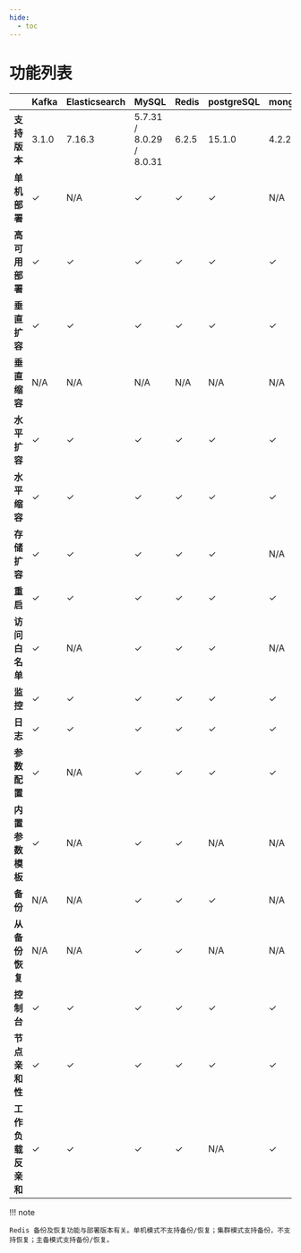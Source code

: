 ```yaml
---
hide:
  - toc
---
```


# 功能列表

| | **Kafka** | **Elasticsearch** | **MySQL** | **Redis** | **postgreSQL** | **mongoDB** | **RabbitMQ** | **RocketMQ** | **MinIO** |
|----|----|----|-----|---|----|----|-----|-----|-----|
| **支持版本** | 3.1.0 | 7.16.3 | 5.7.31 / 8.0.29 / 8.0.31 | 6.2.5 | 15.1.0 | 4.2.24 | 3.9.25 | v4.5.0 | RELEASE.2023-10-07T15-07-38Z |
| **单机部署** | ✓ | N/A | ✓ | ✓ | ✓ | N/A | ✓ | ✓ | ✓ |
| **高可用部署** | ✓ | ✓ | ✓ | ✓ | ✓ | ✓ | ✓ | ✓ | ✓ |
| **垂直扩容** | ✓ | ✓ | ✓ | ✓ | ✓ | ✓ | ✓ | ✓ | N/A |
| **垂直缩容** | N/A | N/A | N/A | N/A | N/A | N/A | N/A | N/A | N/A |
| **水平扩容** | ✓ | ✓ | ✓ | ✓ | ✓ | ✓ | ✓ | ✓ | ✓ |
| **水平缩容** | ✓ | ✓ | ✓ | ✓ | ✓ | ✓ | ✓ | ✓ | ✓ |
| **存储扩容** | ✓ | ✓ | ✓ | ✓ | ✓ | N/A | ✓ | ✓ | N/A |
| **重启** | ✓ | ✓ | ✓ | ✓ | ✓ | ✓ | ✓ | ✓ | ✓ |
| **访问白名单** | ✓ | N/A | ✓ | ✓ | ✓ | N/A | N/A | N/A | N/A |
| **监控** | ✓ | ✓ | ✓ | ✓ | ✓ | ✓ | ✓ | ✓ | ✓ |
| **日志** | ✓ | ✓ | ✓ | ✓ | ✓ | ✓ | ✓ | ✓ | ✓ |
| **参数配置** | ✓ | N/A | ✓ | ✓ | ✓ | ✓ | N/A | ✓ | ✓ |
| **内置参数模板** | ✓ | N/A | ✓ | ✓ | N/A | N/A | N/A | N/A | N/A |
| **备份** | N/A | N/A | ✓ | ✓ | ✓ | N/A | N/A | N/A | N/A |
| **从备份恢复** | N/A | N/A | ✓ | ✓ | N/A | N/A | N/A | N/A | N/A |
| **控制台** | ✓ | ✓ | ✓ | ✓ | ✓ | ✓ | ✓ | ✓ | ✓ |
| **节点亲和性** | ✓ | ✓ | ✓ | ✓ | ✓ | ✓ | ✓ | ✓ | ✓ |
| **工作负载反亲和** | ✓ | ✓ | ✓ | ✓ | N/A | ✓ | ✓ | ✓ | N/A |

!!! note

    Redis 备份及恢复功能与部署版本有关。单机模式不支持备份/恢复；集群模式支持备份，不支持恢复；主备模式支持备份/恢复。
